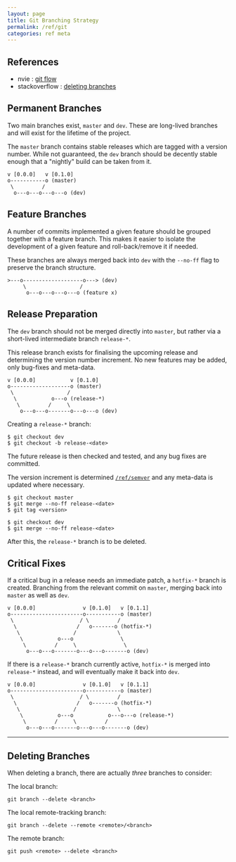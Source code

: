 ```yaml
---
layout: page
title: Git Branching Strategy
permalink: /ref/git
categories: ref meta
---
```


## References

- nvie : [git flow][]
- stackoverflow : [deleting branches][]

## Permanent Branches

Two main branches exist, `master` and `dev`. These are long-lived branches and
will exist for the lifetime of the project.

The `master` branch contains stable releases which are tagged with a version
number. While not guaranteed, the `dev` branch should be decently stable enough
that a "nightly" build can be taken from it.

```
v [0.0.0]   v [0.1.0]
o-----------o (master)
 \         /
  o---o---o---o---o (dev)
```

## Feature Branches

A number of commits implemented a given feature should be grouped together with
a feature branch. This makes it easier to isolate the development of a given
feature and roll-back/remove it if needed.

These branches are always merged back into `dev` with the `--no-ff` flag to
preserve the branch structure.

```
>---o-------------------o---> (dev)
     \                 /
      o---o---o---o---o (feature x)
```

## Release Preparation

The `dev` branch should not be merged directly into `master`, but rather via a
short-lived intermediate branch `release-*`.

This release branch exists for finalising the upcoming release and determining
the version number increment. No new features may be added, only bug-fixes and
meta-data.

```
v [0.0.0]           v [0.1.0]
o-------------------o (master)
 \                 /
  \           o---o (release-*)
   \         /     \
    o---o---o-------o---o---o (dev)
```

Creating a `release-*` branch:

```
$ git checkout dev
$ git checkout -b release-<date>
```

The future release is then checked and tested, and any bug fixes are committed.

The version increment is determined [`/ref/semver`](/ref/semver) and any
meta-data is updated where necessary.

```
$ git checkout master
$ git merge --no-ff release-<date>
$ git tag <version>
```

```
$ git checkout dev
$ git merge --no-ff release-<date>
```

After this, the `release-*` branch is to be deleted.

## Critical Fixes

If a critical bug in a release needs an immediate patch, a `hotfix-*` branch is
created. Branching from the relevant commit on `master`, merging back into
`master` as well as `dev`.

```
v [0.0.0]               v [0.1.0]   v [0.1.1]
o-----------------------o-----------o (master)
 \                     / \         /
  \                   /   o-------o (hotfix-*)
   \                 /             \
    \           o---o               \
     \         /     \               \
      o---o---o-------o---o---o-------o (dev)
```

If there is a `release-*` branch currently active, `hotfix-*` is merged into
`release-*` instead, and will eventually make it back into `dev`.

```
v [0.0.0]               v [0.1.0]   v [0.1.1]
o-----------------------o-----------o (master)
 \                     / \         /
  \                   /   o-------o (hotfix-*)
   \                 /             \
    \           o---o           o---o---o (release-*)
     \         /     \         /             
      o---o---o-------o---o---o-------o (dev)
```

---

## Deleting Branches

When deleting a branch, there are actually _three_ branches to consider:

The local branch:

`git branch --delete <branch>`

The local remote-tracking branch:

`git branch --delete --remote <remote>/<branch>`

The remote branch:

`git push <remote> --delete <branch>`

[git flow]: <https://nvie.com/posts/a-successful-git-branching-model/>
[deleting branches]: <https://stackoverflow.com/questions/2003505/how-do-i-delete-a-git-branch-locally-and-remotely/23961231#23961231>
